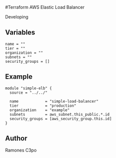 #Terraform AWS Elastic Load Balancer

Developing

Variables
---
```hcl
name = ""
tier = ""
organization = ""
subnets = ""
security_groups = []
```

Example
---
```hcl
module "simple-elb" {
  source = "../../"

  name            = "simple-load-balancer"
  tier            = "production"
  organization    = "example"
  subnets         = aws_subnet.this_public.*.id
  security_groups = [aws_security_group.this.id]
}
```

Author
---
Ramones C3po